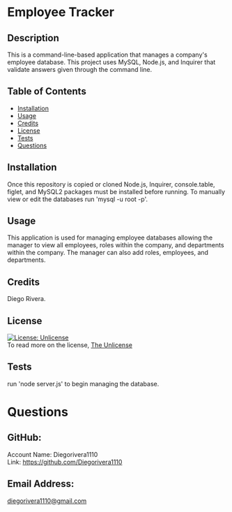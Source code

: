 # Employee Tracker

  ## Description
  This is a command-line-based application that manages a company's employee database. This project uses MySQL, Node.js, and Inquirer that validate answers given through the command line.

  ## Table of Contents
  - [Installation](#installation)
  - [Usage](#usage)
  - [Credits](#credits)
  - [License](#license)
  - [Tests](#tests)
  - [Questions](#questions)

  ## Installation
  Once this repository is copied or cloned Node.js, Inquirer, console.table, figlet, and MySQL2 packages must be installed before running. To manually view or edit the databases run 'mysql -u root -p'.

  ## Usage
  This application is used for managing employee databases allowing the manager to view all employees, roles within the company, and departments within the company. The manager can also add roles, employees, and departments.

  ## Credits
  Diego Rivera.

  ## License
  [![License: Unlicense](https://img.shields.io/badge/license-Unlicense-blue.svg)](http://unlicense.org/)<br />
  To read more on the license, [The Unlicense](http://unlicense.org/)

  ## Tests
  run 'node server.js' to begin managing the database.
  
  # Questions

  ## GitHub: 
  Account Name: Diegorivera1110<br /> 
  Link: https://github.com/Diegorivera1110

  ## Email Address: 
  diegorivera1110@gmail.com


